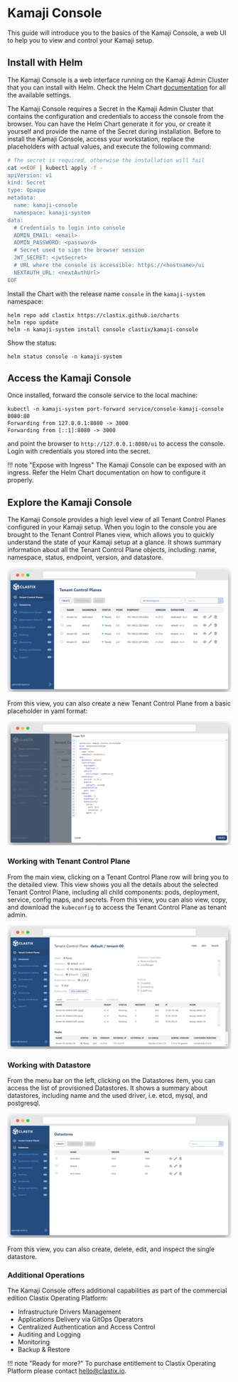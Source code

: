 # Kamaji Console
This guide will introduce you to the basics of the Kamaji Console, a web UI to help you to view and control your Kamaji setup.

## Install with Helm
The Kamaji Console is a web interface running on the Kamaji Admin Cluster that you can install with Helm. Check the Helm Chart [documentation](https://github.com/clastix/kamaji-console) for all the available settings.

The Kamaji Console requires a Secret in the Kamaji Admin Cluster that contains the configuration and credentials to access the console from the browser. You can have the Helm Chart generate it for you, or create it yourself and provide the name of the Secret during installation. Before to install the Kamaji Console, access your workstation, replace the placeholders with actual values, and execute the following command:

```bash
# The secret is required, otherwise the installation will fail
cat <<EOF | kubectl apply -f -
apiVersion: v1
kind: Secret
type: Opaque
metadata:
  name: kamaji-console
  namespace: kamaji-system
data:
  # Credentials to login into console
  ADMIN_EMAIL: <email>
  ADMIN_PASSWORD: <password>
  # Secret used to sign the browser session
  JWT_SECRET: <jwtSecret>
  # URL where the console is accessible: https://<hostname>/ui
  NEXTAUTH_URL: <nextAuthUrl>
EOF
```

Install the Chart with the release name `console` in the `kamaji-system` namespace:

```
helm repo add clastix https://clastix.github.io/charts
helm repo update
helm -n kamaji-system install console clastix/kamaji-console
```

Show the status:

```
helm status console -n kamaji-system
```

## Access the Kamaji Console
Once installed, forward the console service to the local machine:

```
kubectl -n kamaji-system port-forward service/console-kamaji-console 8080:80
Forwarding from 127.0.0.1:8080 -> 3000
Forwarding from [::1]:8080 -> 3000
```

and point the browser to `http://127.0.0.1:8080/ui` to access the console. Login with credentials you stored into the secret.

!!! note "Expose with Ingress"
     The Kamaji Console can be exposed with an ingress. Refer the Helm Chart documentation on how to configure it properly.

## Explore the Kamaji Console
The Kamaji Console provides a high level view of all Tenant Control Planes configured in your Kamaji setup. When you login to the console you are brought to the Tenant Control Planes view, which allows you to quickly understand the state of your Kamaji setup at a glance. It shows summary information about all the Tenant Control Plane objects, including: name, namespace, status, endpoint, version, and datastore.

![Console Tenant Control Plane List](../images/console-tcp-list.png)

From this view, you can also create a new Tenant Control Plane from a basic placeholder in yaml format:

![Console Tenant Control Plane Create](../images/console-tcp-create.png)

### Working with Tenant Control Plane
From the main view, clicking on a Tenant Control Plane row will bring you to the detailed view. This view shows you all the details about the selected Tenant Control Plane, including all child components: pods, deployment, service, config maps, and secrets. From this view, you can also view, copy, and download the `kubeconfig` to access the Tenant Control Plane as tenant admin. 

![Console Tenant Control Plane View](../images/console-tcp-view.png)

### Working with Datastore
From the menu bar on the left, clicking on the Datastores item, you can access the list of provisioned Datastores. It shows a summary about datastores, including name and the used driver, i.e. etcd, mysql, and postgresql.

![Console Datastore List](../images/console-ds-list.png)

From this view, you can also create, delete, edit, and inspect the single datastore. 

### Additional Operations
The Kamaji Console offers additional capabilities as part of the commercial edition Clastix Operating Platform:

- Infrastructure Drivers Management
- Applications Delivery via GitOps Operators
- Centralized Authentication and Access Control
- Auditing and Logging
- Monitoring
- Backup & Restore

!!! note "Ready for more?"
    To purchase entitlement to Clastix Operating Platform please contact hello@clastix.io.

